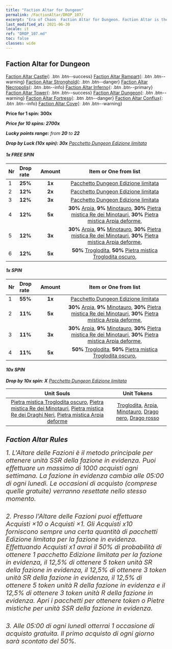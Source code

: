 ```yaml
---
title: "Faction Altar for Dungeon"
permalink: /FactionAltar/DROP_107/
excerpt: "Era of Chaos  Faction Altar for Dungeon. Faction Altar is the primary method for obtaining SSR units from the popular faction. Limited to 1,000 purchases each week. The popular faction changes at 05:00 every Monday. Purchase attempts and free purchase attempts will also reset then."
last_modified_at: 2021-06-30
locale: it
ref: "DROP_107.md"
toc: false
classes: wide
---
```


##  Faction Altar for **Dungeon**

  [Faction Altar Castle](/it/FactionAltar/DROP_101/){: .btn .btn--success} [Faction Altar Rampart](/it/FactionAltar/DROP_102/){: .btn .btn--warning} [Faction Altar Stronghold](/it/FactionAltar/DROP_103/){: .btn .btn--danger} [Faction Altar Necropolis](/it/FactionAltar/DROP_104/){: .btn .btn--info} [Faction Altar Inferno](/it/FactionAltar/DROP_105/){: .btn .btn--primary} [Faction Altar Tower](/it/FactionAltar/DROP_106/){: .btn .btn--success} [Faction Altar Dungeon](/it/FactionAltar/DROP_107/){: .btn .btn--warning} [Faction Altar Fortress](/it/FactionAltar/DROP_108/){: .btn .btn--danger} [Faction Altar Conflux](/it/FactionAltar/DROP_109/){: .btn .btn--info} [Faction Altar Cove](/it/FactionAltar/DROP_112/){: .btn .btn--warning} 

  **Price for 1 spin: 300x** <i class="fas fa-gem"/>

  **Price for 10 spins: 2700x** <i class="fas fa-gem"/>

  **Lucky points range:** from **20** to **22**

  **Drop by Luck (10x spin): 30x** [Pacchetto Dungeon Edizione limitata](/ItemsIT/con_2107/)

####  1x FREE SPIN 

  |    Nr    |  Drop rate  |  Amount   |   Item or One from list  |
  |:---------|:------------|:---------:|:------------------------:|
  | 1 | **25%** | **1x** | [Pacchetto Dungeon Edizione limitata](/ItemsIT/con_2107/) |
  | 2 | **12%** | **2x** | [Pacchetto Dungeon Edizione limitata](/ItemsIT/con_2107/) |
  | 3 | **12%** | **3x** | [Pacchetto Dungeon Edizione limitata](/ItemsIT/con_2107/) |
  | 4 | **12%** | **5x** |  **30%** [Arpia](/ItemsIT/unt_245/),  **9%** [Minotauro](/ItemsIT/unt_248/),  **30%** [Pietra mistica Re dei Minotauri](/ItemsIT/unt_332/),  **30%** [Pietra mistica Arpia deforme](/ItemsIT/unt_329/),  |
  | 5 | **12%** | **3x** |  **30%** [Arpia](/ItemsIT/unt_245/),  **9%** [Minotauro](/ItemsIT/unt_248/),  **30%** [Pietra mistica Re dei Minotauri](/ItemsIT/unt_332/),  **30%** [Pietra mistica Arpia deforme](/ItemsIT/unt_329/),  |
  | 6 | **12%** | **5x** |  **50%** [Troglodita](/ItemsIT/unt_244/),  **50%** [Pietra mistica Troglodita oscuro](/ItemsIT/unt_328/),  |


####  1x SPIN 

  |    Nr    |  Drop rate  |  Amount   |   Item or One from list  |
  |:---------|:------------|:---------:|:------------------------:|
  | 1 | **55%** | **1x** | [Pacchetto Dungeon Edizione limitata](/ItemsIT/con_2107/) |
  | 2 | **11%** | **5x** |  **30%** [Arpia](/ItemsIT/unt_245/),  **9%** [Minotauro](/ItemsIT/unt_248/),  **30%** [Pietra mistica Re dei Minotauri](/ItemsIT/unt_332/),  **30%** [Pietra mistica Arpia deforme](/ItemsIT/unt_329/),  |
  | 3 | **11%** | **3x** |  **30%** [Arpia](/ItemsIT/unt_245/),  **9%** [Minotauro](/ItemsIT/unt_248/),  **30%** [Pietra mistica Re dei Minotauri](/ItemsIT/unt_332/),  **30%** [Pietra mistica Arpia deforme](/ItemsIT/unt_329/),  |
  | 4 | **11%** | **5x** |  **50%** [Troglodita](/ItemsIT/unt_244/),  **50%** [Pietra mistica Troglodita oscuro](/ItemsIT/unt_328/),  |


####  10x SPIN 

  **Drop by 10x spin: X** [Pacchetto Dungeon Edizione limitata](/ItemsIT/con_2107/)

  |    Unit Souls    |  Unit Tokens  |
  |:----------------:|:-------------:|
  | [Pietra mistica Troglodita oscuro](/ItemsIT/unt_328/), [Pietra mistica Re dei Minotauri](/ItemsIT/unt_332/), [Pietra mistica Re dei Draghi Neri](/ItemsIT/unt_334/), [Pietra mistica Arpia deforme](/ItemsIT/unt_329/) | [Troglodita](/ItemsIT/unt_244/), [Arpia](/ItemsIT/unt_245/), [Minotauro](/ItemsIT/unt_248/), [Drago nero](/ItemsIT/unt_250/), [Drago rosso](/ItemsIT/unt_251/) |



## Faction Altar Rules

  <span style="color: #3c2a1e;font-size:20px">1. L'Altare delle Fazioni è il metodo principale per ottenere unità SSR della fazione in evidenza. Puoi effettuare un massimo di 1000 acquisti ogni settimana. La fazione in evidenza cambia alle 05:00 di ogni lunedì. Le occasioni di acquisto (comprese quelle gratuite) verranno resettate nello stesso momento.</span><br/>

<br/>  <span style="color: #3c2a1e;font-size:20px">2. Presso l'Altare delle Fazioni puoi effettuare Acquisti ×10 o Acquisti ×1. Gli Acquisti x10 forniscono sempre una certa quantità di pacchetti Edizione limitata per la fazione in evidenza. Effettuando Acquisti x1 avrai il 50% di probabilità di ottenere 1 pacchetto Edizione limitata per la fazione in evidenza, il 12,5% di ottenere 5 token unità SR della fazione in evidenza, il 12,5% di ottenere 3 token unità SR della fazione in evidenza, il 12,5% di ottenere 5 token unità R della fazione in evidenza e il 12,5% di ottenere 3 token unità R della fazione in evidenza. Apri i pacchetti per ottenere token o Pietre mistiche per unità SSR della fazione in evidenza.</span>

<br/>  <span style="color: #3c2a1e;font-size:20px">3. Alle 05:00 di ogni lunedì otterrai 1 occasione di acquisto gratuita. Il primo acquisto di ogni giorno sarà scontato del 50%.</span><br/>

<br/>